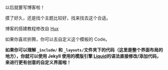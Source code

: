 
以后就要写博客啦！


摸了好久，还是找个主题比较好，找来找去这个合适。

博客的搭建教程修改自 [Hux](https://github.com/Huxpro/huxpro.github.io) 


如果你喜欢折腾，你可以去自定义这个模板的 Code。

**如果你可以理解 `_include/` 和 `_layouts/`文件夹下的代码（这里是整个界面布局的地方），你就可以使用 Jekyll 使用的模版引擎 [Liquid](https://github.com/Shopify/liquid/wiki)的语法直接修改/添加代码，来进行更有创意的自定义界面啦！**






